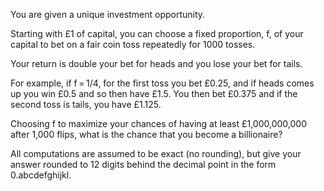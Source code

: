   <p>You are given a unique investment opportunity.</p>  <p>Starting with &pound;1 of capital, you can choose a fixed proportion, f, of your capital to bet on a fair coin toss repeatedly for 1000 tosses.</p>  <p>Your return is double your bet for heads and you lose your bet for tails.</p>  <p>For example, if f&thinsp;=&thinsp;1/4,  for the first toss you bet &pound;0.25, and if heads comes up you win &pound;0.5 and so then have &pound;1.5. You then bet &pound;0.375 and if the second toss is tails, you have &pound;1.125.</p>  <p>Choosing f to maximize your chances of having at least &pound;1,000,000,000 after 1,000 flips, what is the chance that you become a billionaire?</p>  <p>All computations are assumed to be exact (no rounding), but give your answer rounded to 12 digits behind the decimal point in the form 0.abcdefghijkl.</p>    